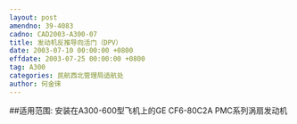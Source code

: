 ```yaml
---
layout: post
amendno: 39-4083
cadno: CAD2003-A300-07
title: 发动机反推导向活门（DPV）
date: 2003-07-10 00:00:00 +0800
effdate: 2003-07-25 00:00:00 +0800
tag: A300
categories: 民航西北管理局适航处
author: 何金徕
---
```


##适用范围:
安装在A300-600型飞机上的GE CF6-80C2A PMC系列涡扇发动机


